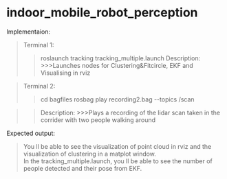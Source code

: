 # indoor_mobile_robot_perception

Implementaion:

>Terminal 1:
  >>roslaunch tracking tracking_multiple.launch
  >>Description:
    >>>Launches nodes for Clustering&Fitcircle, EKF and Visualising in rviz

>Terminal 2:  
  >>cd bagfiles
  >>rosbag play recording2.bag --topics /scan  

  >>Description:
    >>>Plays a recording of the lidar scan taken in the corrider with two people walking around

Expected output:

>You ll be able to see the visualization of point cloud in rviz and the visualization of clustering in a matplot window.  
>In the tracking_multiple.launch, you ll be able to see the number of people detected and their pose from EKF.  



